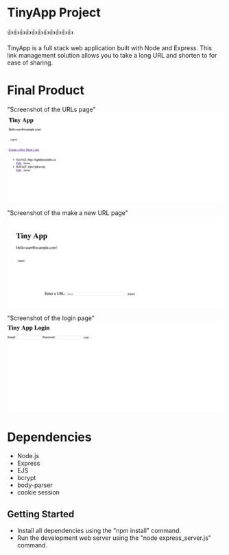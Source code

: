 # TinyApp Project


:+1::+1::+1::+1::+1::+1::+1::+1::+1::+1::+1:

TinyApp is a full stack web application built with Node and Express. This link management solution allows you to take a long URL and shorten to for ease of sharing.

# Final Product

"Screenshot of the URLs page"
!["Urls Page"](https://github.com/ericalapadatjanzen/tiny-app/blob/master/docs/urls-page.png?raw=true)

 "Screenshot of the make a new URL page"
!["New Url Page"](https://github.com/ericalapadatjanzen/tiny-app/blob/master/docs/new-url-page.png?raw=true)

 "Screenshot of the login page"
!["Login Page"](https://github.com/ericalapadatjanzen/tiny-app/blob/master/docs/login-page.png?raw=true)





# Dependencies

  * Node.js
  * Express
  * EJS
  * bcrypt
  * body-parser
  * cookie session


## Getting Started


- Install all dependencies using the "npm install" command.
- Run the development web server using the "node express_server.js" command.
